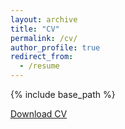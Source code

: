 ```yaml
---
layout: archive
title: "CV"
permalink: /cv/
author_profile: true
redirect_from:
  - /resume
---
```


{% include base_path %}

[Download CV](https://alanfuntowicz.github.io/files/cv_Alan.pdf)
